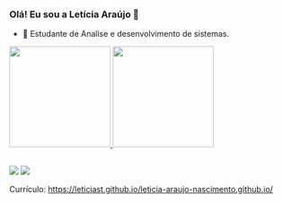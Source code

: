 ### Olá! Eu sou a Letícia Araújo 👋

- 🌱 Estudante de Analise e desenvolvimento de sistemas.

<div>
  <a href="https://github.com/leticiast">
  <img height="180em" src="https://github-readme-stats.vercel.app/api?username=leticiast&show_icons=true&theme=dracula&include_all_commits=true&count_private=true"/>
  <img height="180em" src="https://github-readme-stats.vercel.app/api/top-langs/?username=leticiast&layout=compact&langs_count=7&theme=dracula"/>
</div>
  
##  
  
<div>  
  <a href = "leticiaaraujo18093@gmail.com"><img src="https://img.shields.io/badge/-Gmail-%23333?style=for-the-badge&logo=gmail&logoColor=white" target="_blank"></a>
  <a href="https://www.linkedin.com/in/let%C3%ADcia-ara%C3%BAjo-8489b413a/" target="_blank"><img src="https://img.shields.io/badge/-LinkedIn-%230077B5?style=for-the-badge&logo=linkedin&logoColor=white" target="_blank"></a>
</div>  

Currículo: 
 https://leticiast.github.io/leticia-araujo-nascimento.github.io/
  
